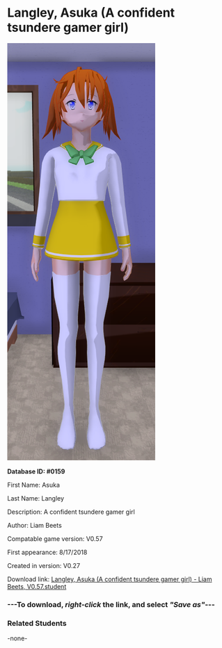 # Langley, Asuka (A confident tsundere gamer girl)

<img src="../../Files/Images/Langley, Asuka (A confident tsundere gamer girl).png" title="Langley, Asuka (A confident tsundere gamer girl) - Liam Beets, V0.57">

**Database ID: #0159**

First Name: Asuka

Last Name: Langley

Description: A confident tsundere gamer girl

Author: Liam Beets

Compatable game version: V0.57

First appearance: 8/17/2018

Created in version: V0.27

Download link: <a href="https://raw.githubusercontent.com/Arbiter1223/Daigaku-Gurashi-Custom-Students/master/Files/Student%20Files/Langley%2C%20Asuka%20(A%20confident%20tsundere%20gamer%20girl)%20-%20Liam%20Beets%2C%20V0.57.student">Langley, Asuka (A confident tsundere gamer girl) - Liam Beets, V0.57.student</a>

### ---**To download, _right-click_ the link, and select _"Save as"_**---

### Related Students

-none-
